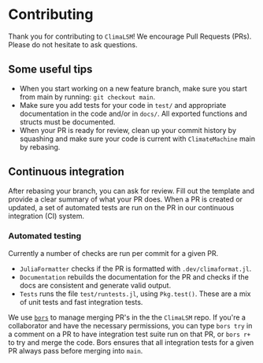 # Contributing

Thank you for contributing to `ClimaLSM`! We encourage
Pull Requests (PRs). Please do not hesitate to ask questions.

## Some useful tips
- When you start working on a new feature branch, make sure you start from
  main by running: `git checkout main`.
- Make sure you add tests
  for your code in `test/` and appropriate documentation in the code and/or
  in `docs/`. All exported functions and structs must be documented.
- When your PR is ready for review, clean up your commit history by squashing
  and make sure your code is current with `ClimateMachine` main by rebasing.

## Continuous integration

After rebasing your branch, you can ask for review. Fill out the template and
provide a clear summary of what your PR does. When a PR is created or
updated, a set of automated tests are run on the PR in our continuous
integration (CI) system.

### Automated testing

Currently a number of checks are run per commit for a given PR.

- `JuliaFormatter` checks if the PR is formatted with `.dev/climaformat.jl`.
- `Documentation` rebuilds the documentation for the PR and checks if the docs
  are consistent and generate valid output.
- `Tests` runs the file `test/runtests.jl`,  using `Pkg.test()`. These are a mix of
  unit tests and fast integration tests.

We use [`bors`](https://bors.tech/) to manage merging PR's in the the `ClimaLSM` repo.
If you're a collaborator and have the necessary permissions, you can type
`bors try` in a comment on a PR to have integration test suite run on that
PR, or `bors r+` to try and merge the code.  Bors ensures that all integration tests
for a given PR always pass before merging into `main`.
